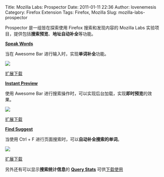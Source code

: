 Title: Mozilla Labs: Prospector
Date: 2011-01-11 22:36
Author: lovenemesis
Category: Firefox Extension
Tags: Firefox, Mozilla
Slug: mozilla-labs-prospector

Prospector 是一组皆在探索使用 Firefox 搜索和发现内容的 Mozilla Labs
实验项目，提供包括**搜索预览**、**地址自动补全**等功能。

[**Speak
Words**](https://mozillalabs.com/prospector/2010/10/27/navigate-the-web-faster-with-awesome-bar-word-completion/)

当在 Awesome Bar 进行输入时，实现**单词补全**功能。

[![](http://linuxtoy.org/img/2011/01/title-word.png)](http://linuxtoy.org/img/2011/01/title-word.png)

[扩展下载](https://addons.mozilla.org/en-US/firefox/addon/242706/)

**[Instant
Preview](https://mozillalabs.com/prospector/2010/12/07/awesome-bar-previews-for-faster-surfing/)**

使用 Awesome Bar
进行搜索操作时，可以实现后台加载，实现**即时预览**的效果。

[![](http://linuxtoy.org/img/2011/01/weather-preview.png)](http://linuxtoy.org/img/2011/01/weather-preview.png)

[扩展下载](https://addons.mozilla.org/en-US/firefox/addon/261477/)

[**Find
Suggest**](https://mozillalabs.com/prospector/2010/11/05/find-words-smarter-with-word-suggestions/)

当使用 Ctrl + F 进行页面搜索时，可以**自动补全搜索的单词**。

[![](http://linuxtoy.org/img/2011/01/cropped-suggest.png)](http://linuxtoy.org/img/2011/01/cropped-suggest.png)

[扩展下载](https://addons.mozilla.org/en-US/firefox/addon/243488/)

另外还有可以显示**搜索统计信息**的 **[Query
Stats](https://mozillalabs.com/prospector/2010/11/19/analyze-your-search-behavior/)**
可供[下载使用](https://addons.mozilla.org/en-US/firefox/addon/256188/)
